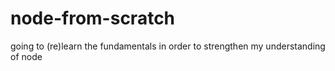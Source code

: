 # node-from-scratch
going to (re)learn the fundamentals in order to strengthen my understanding of node

